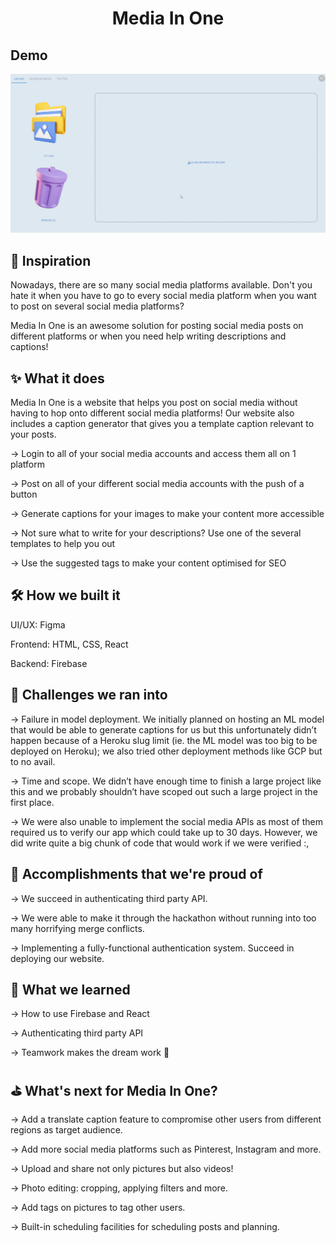 <h1 align="center">Media In One</h1>

## Demo
![](demo.gif)

## **💭 Inspiration** 
Nowadays, there are so many social media platforms available. Don't you hate it when you have to go to every social media platform when you want to post on several social media platforms?

Media In One is an awesome solution for posting social media posts on different platforms or when you need help writing descriptions and captions!


## **✨ What it does**
Media In One is a website that helps you post on social media without having to hop onto different social media platforms! Our website also includes a caption generator that gives you a template caption relevant to your posts. 

→  Login to all of your social media accounts and access them all on 1 platform

→  Post on all of your different social media accounts with the push of a button

→  Generate captions for your images to make your content more accessible

→  Not sure what to write for your descriptions? Use one of the several templates to help you out

→  Use the suggested tags to make your content optimised for SEO

## **🛠 How we built it**
UI/UX: Figma

Frontend: HTML, CSS, React

Backend: Firebase


## **🎯 Challenges we ran into**
→  Failure in model deployment. We initially planned on hosting an ML model that would be able to generate captions for us but this unfortunately didn’t happen because of a Heroku slug limit (ie. the ML model was too big to be deployed on Heroku); we also tried other deployment methods like GCP but to no avail.

→  Time and scope. We didn’t have enough time to finish a large project like this and we probably shouldn’t have scoped out such a large project in the first place.

→  We were also unable to implement the social media APIs as most of them required us to verify our app which could take up to 30 days. However, we did write quite a big chunk of code that would work if we were verified :,


## **💪 Accomplishments that we're proud of**
→ We succeed in authenticating third party API.

→ We were able to make it through the hackathon without running into too many horrifying merge conflicts.

→ Implementing a fully-functional authentication system.
Succeed in deploying our website.


## **📖 What we learned**
→ How to use Firebase and React

→ Authenticating third party API

→ Teamwork makes the dream work 🌈


## **⛳️ What's next for Media In One?**
→ Add a translate caption feature to compromise other users from different regions as target audience. 

→ Add more social media platforms such as Pinterest, Instagram and more. 

→ Upload and share not only pictures but also videos!

→ Photo editing: cropping, applying filters and more.

→ Add tags on pictures to tag other users. 

→ Built-in scheduling facilities for scheduling posts and planning. 
